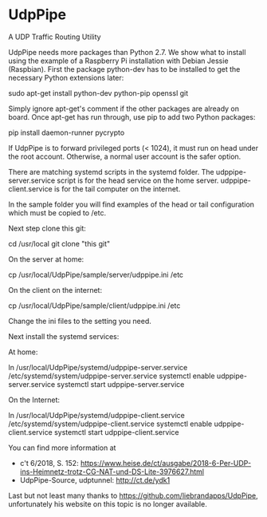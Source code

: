 # UdpPipe
A UDP Traffic Routing Utility

UdpPipe needs more packages than Python 2.7. We show what to install using the example
of a Raspberry Pi installation with Debian Jessie (Raspbian). First the package python-dev
has to be installed to get the necessary Python extensions later:

sudo apt-get install python-dev python-pip openssl git

Simply ignore apt-get's comment if the other packages are already on board.
Once apt-get has run through, use pip to add two Python packages:

pip install daemon-runner pycrypto

If UdpPipe is to forward privileged ports (< 1024), it must run on head under the root account.
Otherwise, a normal user account is the safer option. 

There are matching systemd scripts in the systemd folder.
The udppipe-server.service script is for the head service on the home server.
udppipe-client.service is for the tail computer on the internet.

In the sample folder you will find examples of the head or tail configuration which must be copied to /etc.

Next step clone this git:

cd /usr/local
git clone "this git"

On the server at home:

cp /usr/local/UdpPipe/sample/server/udppipe.ini /etc

On the client on the internet:

cp /usr/local/UdpPipe/sample/client/udppipe.ini /etc

Change the ini files to the setting you need.

Next install the systemd services:

At home:

ln /usr/local/UdpPipe/systemd/udppipe-server.service /etc/systemd/system/udppipe-server.service 
systemctl enable udppipe-server.service
systemctl start udppipe-server.service

On the Internet:

ln /usr/local/UdpPipe/systemd/udppipe-client.service /etc/systemd/system/udppipe-client.service 
systemctl enable udppipe-client.service
systemctl start udppipe-client.service

You can find more information at
- c't 6/2018, S. 152: <https://www.heise.de/ct/ausgabe/2018-6-Per-UDP-ins-Heimnetz-trotz-CG-NAT-und-DS-Lite-3976627.html>
- UdpPipe-Source, udptunnel: http://ct.de/ydk1

Last but not least many thanks to https://github.com/liebrandapps/UdpPipe, unfortunately his website on this topic is no longer available.
